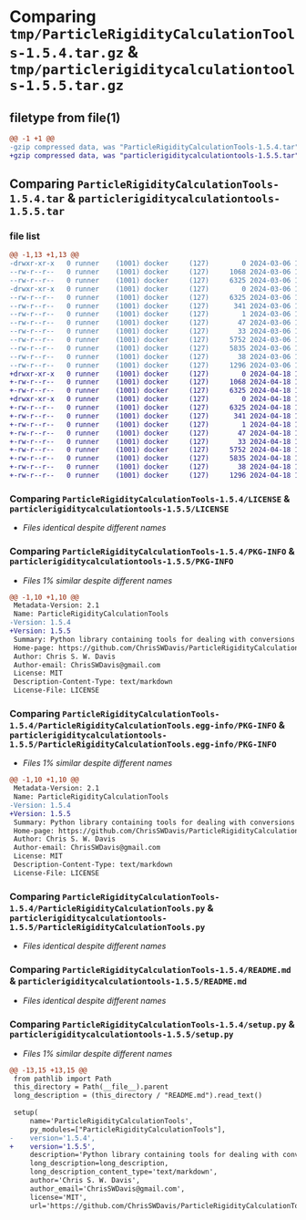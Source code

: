 # Comparing `tmp/ParticleRigidityCalculationTools-1.5.4.tar.gz` & `tmp/particlerigiditycalculationtools-1.5.5.tar.gz`

## filetype from file(1)

```diff
@@ -1 +1 @@
-gzip compressed data, was "ParticleRigidityCalculationTools-1.5.4.tar", last modified: Wed Mar  6 14:45:27 2024, max compression
+gzip compressed data, was "particlerigiditycalculationtools-1.5.5.tar", last modified: Thu Apr 18 12:17:26 2024, max compression
```

## Comparing `ParticleRigidityCalculationTools-1.5.4.tar` & `particlerigiditycalculationtools-1.5.5.tar`

### file list

```diff
@@ -1,13 +1,13 @@
-drwxr-xr-x   0 runner    (1001) docker     (127)        0 2024-03-06 14:45:27.577310 ParticleRigidityCalculationTools-1.5.4/
--rw-r--r--   0 runner    (1001) docker     (127)     1068 2024-03-06 14:45:21.000000 ParticleRigidityCalculationTools-1.5.4/LICENSE
--rw-r--r--   0 runner    (1001) docker     (127)     6325 2024-03-06 14:45:27.577310 ParticleRigidityCalculationTools-1.5.4/PKG-INFO
-drwxr-xr-x   0 runner    (1001) docker     (127)        0 2024-03-06 14:45:27.577310 ParticleRigidityCalculationTools-1.5.4/ParticleRigidityCalculationTools.egg-info/
--rw-r--r--   0 runner    (1001) docker     (127)     6325 2024-03-06 14:45:27.000000 ParticleRigidityCalculationTools-1.5.4/ParticleRigidityCalculationTools.egg-info/PKG-INFO
--rw-r--r--   0 runner    (1001) docker     (127)      341 2024-03-06 14:45:27.000000 ParticleRigidityCalculationTools-1.5.4/ParticleRigidityCalculationTools.egg-info/SOURCES.txt
--rw-r--r--   0 runner    (1001) docker     (127)        1 2024-03-06 14:45:27.000000 ParticleRigidityCalculationTools-1.5.4/ParticleRigidityCalculationTools.egg-info/dependency_links.txt
--rw-r--r--   0 runner    (1001) docker     (127)       47 2024-03-06 14:45:27.000000 ParticleRigidityCalculationTools-1.5.4/ParticleRigidityCalculationTools.egg-info/requires.txt
--rw-r--r--   0 runner    (1001) docker     (127)       33 2024-03-06 14:45:27.000000 ParticleRigidityCalculationTools-1.5.4/ParticleRigidityCalculationTools.egg-info/top_level.txt
--rw-r--r--   0 runner    (1001) docker     (127)     5752 2024-03-06 14:45:21.000000 ParticleRigidityCalculationTools-1.5.4/ParticleRigidityCalculationTools.py
--rw-r--r--   0 runner    (1001) docker     (127)     5835 2024-03-06 14:45:21.000000 ParticleRigidityCalculationTools-1.5.4/README.md
--rw-r--r--   0 runner    (1001) docker     (127)       38 2024-03-06 14:45:27.577310 ParticleRigidityCalculationTools-1.5.4/setup.cfg
--rw-r--r--   0 runner    (1001) docker     (127)     1296 2024-03-06 14:45:21.000000 ParticleRigidityCalculationTools-1.5.4/setup.py
+drwxr-xr-x   0 runner    (1001) docker     (127)        0 2024-04-18 12:17:26.800277 particlerigiditycalculationtools-1.5.5/
+-rw-r--r--   0 runner    (1001) docker     (127)     1068 2024-04-18 12:17:21.000000 particlerigiditycalculationtools-1.5.5/LICENSE
+-rw-r--r--   0 runner    (1001) docker     (127)     6325 2024-04-18 12:17:26.800277 particlerigiditycalculationtools-1.5.5/PKG-INFO
+drwxr-xr-x   0 runner    (1001) docker     (127)        0 2024-04-18 12:17:26.800277 particlerigiditycalculationtools-1.5.5/ParticleRigidityCalculationTools.egg-info/
+-rw-r--r--   0 runner    (1001) docker     (127)     6325 2024-04-18 12:17:26.000000 particlerigiditycalculationtools-1.5.5/ParticleRigidityCalculationTools.egg-info/PKG-INFO
+-rw-r--r--   0 runner    (1001) docker     (127)      341 2024-04-18 12:17:26.000000 particlerigiditycalculationtools-1.5.5/ParticleRigidityCalculationTools.egg-info/SOURCES.txt
+-rw-r--r--   0 runner    (1001) docker     (127)        1 2024-04-18 12:17:26.000000 particlerigiditycalculationtools-1.5.5/ParticleRigidityCalculationTools.egg-info/dependency_links.txt
+-rw-r--r--   0 runner    (1001) docker     (127)       47 2024-04-18 12:17:26.000000 particlerigiditycalculationtools-1.5.5/ParticleRigidityCalculationTools.egg-info/requires.txt
+-rw-r--r--   0 runner    (1001) docker     (127)       33 2024-04-18 12:17:26.000000 particlerigiditycalculationtools-1.5.5/ParticleRigidityCalculationTools.egg-info/top_level.txt
+-rw-r--r--   0 runner    (1001) docker     (127)     5752 2024-04-18 12:17:21.000000 particlerigiditycalculationtools-1.5.5/ParticleRigidityCalculationTools.py
+-rw-r--r--   0 runner    (1001) docker     (127)     5835 2024-04-18 12:17:21.000000 particlerigiditycalculationtools-1.5.5/README.md
+-rw-r--r--   0 runner    (1001) docker     (127)       38 2024-04-18 12:17:26.800277 particlerigiditycalculationtools-1.5.5/setup.cfg
+-rw-r--r--   0 runner    (1001) docker     (127)     1296 2024-04-18 12:17:21.000000 particlerigiditycalculationtools-1.5.5/setup.py
```

### Comparing `ParticleRigidityCalculationTools-1.5.4/LICENSE` & `particlerigiditycalculationtools-1.5.5/LICENSE`

 * *Files identical despite different names*

### Comparing `ParticleRigidityCalculationTools-1.5.4/PKG-INFO` & `particlerigiditycalculationtools-1.5.5/PKG-INFO`

 * *Files 1% similar despite different names*

```diff
@@ -1,10 +1,10 @@
 Metadata-Version: 2.1
 Name: ParticleRigidityCalculationTools
-Version: 1.5.4
+Version: 1.5.5
 Summary: Python library containing tools for dealing with conversions between particle energy and rigidity
 Home-page: https://github.com/ChrisSWDavis/ParticleRigidityCalculationTools
 Author: Chris S. W. Davis
 Author-email: ChrisSWDavis@gmail.com
 License: MIT
 Description-Content-Type: text/markdown
 License-File: LICENSE
```

### Comparing `ParticleRigidityCalculationTools-1.5.4/ParticleRigidityCalculationTools.egg-info/PKG-INFO` & `particlerigiditycalculationtools-1.5.5/ParticleRigidityCalculationTools.egg-info/PKG-INFO`

 * *Files 1% similar despite different names*

```diff
@@ -1,10 +1,10 @@
 Metadata-Version: 2.1
 Name: ParticleRigidityCalculationTools
-Version: 1.5.4
+Version: 1.5.5
 Summary: Python library containing tools for dealing with conversions between particle energy and rigidity
 Home-page: https://github.com/ChrisSWDavis/ParticleRigidityCalculationTools
 Author: Chris S. W. Davis
 Author-email: ChrisSWDavis@gmail.com
 License: MIT
 Description-Content-Type: text/markdown
 License-File: LICENSE
```

### Comparing `ParticleRigidityCalculationTools-1.5.4/ParticleRigidityCalculationTools.py` & `particlerigiditycalculationtools-1.5.5/ParticleRigidityCalculationTools.py`

 * *Files identical despite different names*

### Comparing `ParticleRigidityCalculationTools-1.5.4/README.md` & `particlerigiditycalculationtools-1.5.5/README.md`

 * *Files identical despite different names*

### Comparing `ParticleRigidityCalculationTools-1.5.4/setup.py` & `particlerigiditycalculationtools-1.5.5/setup.py`

 * *Files 1% similar despite different names*

```diff
@@ -13,15 +13,15 @@
 from pathlib import Path
 this_directory = Path(__file__).parent
 long_description = (this_directory / "README.md").read_text()
 
 setup(
     name='ParticleRigidityCalculationTools',
     py_modules=["ParticleRigidityCalculationTools"],
-    version='1.5.4',
+    version='1.5.5',
     description='Python library containing tools for dealing with conversions between particle energy and rigidity',
     long_description=long_description,
     long_description_content_type='text/markdown',
     author='Chris S. W. Davis',
     author_email='ChrisSWDavis@gmail.com',
     license='MIT',
     url='https://github.com/ChrisSWDavis/ParticleRigidityCalculationTools',
```

